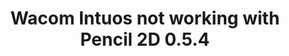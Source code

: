 ---
title: 'Wacom Intuos not working with Pencil 2D 0.5.4'
redirect_to:
  - 'https://discuss.pencil2d.org/t/wacom-intuos-not-working-with-pencil-2d-0-5-4/1011'
---